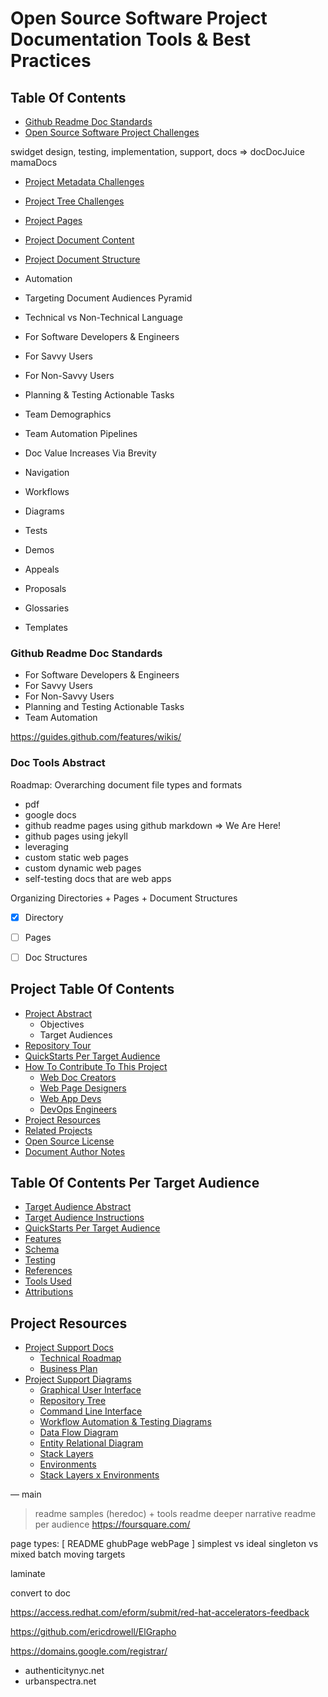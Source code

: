 # Open Source Software Project Documentation Tools & Best Practices

## Table Of Contents
* [Github Readme Doc Standards](#github-readme-doc-standards)
* [Open Source Software Project Challenges]()

swidget design, testing, implementation, support, docs => docDocJuice mamaDocs
* [Project Metadata Challenges](#project-metadata-challenges)

* [Project Tree Challenges](#project-tree)
* [Project Pages](#project-pages)
* [Project Document Content](#project-document-content)
* [Project Document Structure](#project-document-structure)
* Automation


* Targeting Document Audiences Pyramid
 * Technical vs Non-Technical Language
 * For Software Developers & Engineers
 * For Savvy Users
 * For Non-Savvy Users
* Planning & Testing Actionable Tasks
* Team Demographics
* Team Automation Pipelines
* Doc Value Increases Via Brevity
* Navigation
* Workflows
* Diagrams
* Tests
* Demos
* Appeals
* Proposals
* Glossaries
* Templates


### Github Readme Doc Standards
* For Software Developers & Engineers
* For Savvy Users
* For Non-Savvy Users
* Planning and Testing Actionable Tasks
* Team Automation



https://guides.github.com/features/wikis/


### Doc Tools Abstract

Roadmap: Overarching document file types and formats
- pdf
- google docs
- github readme pages using github markdown => We Are Here!
- github pages using jekyll
- leveraging 
- custom static web pages
- custom dynamic web pages
- self-testing docs that are web apps

Organizing Directories + Pages + Document Structures


- [x] Directory 
- [ ] Pages
- [ ] Doc Structures




## Project Table Of Contents
* [Project Abstract](#project-abstract)
  - Objectives
  - Target Audiences
* [Repository Tour](#project-repository-tour)
* [QuickStarts Per Target Audience](#quickstarts-per-target-audience)
* [How To Contribute To This Project](#how-to-contribute-to-this-project)
  - [Web Doc Creators]()
  - [Web Page Designers]()
  - [Web App Devs]()
  - [DevOps Engineers]()
* [Project Resources](#project-resources)
* [Related Projects](#related-projects)
* [Open Source License](#open-source-license-mit)
* [Document Author Notes](#document-author-notes)

## Table Of Contents Per Target Audience
* [Target Audience Abstract]()
* [Target Audience Instructions]()
* [QuickStarts Per Target Audience](#quickstarts-per-target-audience)
* [Features](#features)
* [Schema](#schema)
* [Testing](#testing)
* [References](#references)
* [Tools Used](#tools-used)
* [Attributions](#attributions)

## Project Resources
* [Project Support Docs]()
  - [Technical Roadmap]()
  - [Business Plan]()
* [Project Support Diagrams]()
  - [Graphical User Interface]()
  - [Repository Tree](#project-repository-tree)
  - [Command Line Interface]()
  - [Workflow Automation & Testing Diagrams]()
  - [Data Flow Diagram]()
  - [Entity Relational Diagram]()
  - [Stack Layers]()
  - [Environments]()
  - [Stack Layers x Environments]()


—
main
> readme samples (heredoc) + tools
> readme deeper narrative
> readme per audience
https://foursquare.com/

page types: [ README ghubPage webPage ]
simplest vs ideal
singleton vs mixed batch
moving targets


laminate

convert to doc

https://access.redhat.com/eform/submit/red-hat-accelerators-feedback

https://github.com/ericdrowell/ElGrapho

https://domains.google.com/registrar/
- authenticitynyc.net
- urbanspectra.net


